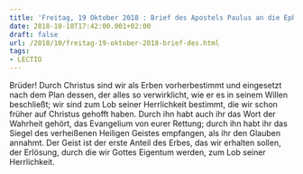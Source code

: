 ```yaml
---
title: 'Freitag, 19 Oktober 2018 : Brief des Apostels Paulus an die Epheser 1,11-14.'
date: 2018-10-18T17:42:00.001+02:00
draft: false
url: /2018/10/freitag-19-oktober-2018-brief-des.html
tags: 
- LECTIO
---
```


Brüder! Durch Christus sind wir als Erben vorherbestimmt und eingesetzt nach dem Plan dessen, der alles so verwirklicht, wie er es in seinem Willen beschließt; wir sind zum Lob seiner Herrlichkeit bestimmt, die wir schon früher auf Christus gehofft haben. Durch ihn habt auch ihr das Wort der Wahrheit gehört, das Evangelium von eurer Rettung; durch ihn habt ihr das Siegel des verheißenen Heiligen Geistes empfangen, als ihr den Glauben annahmt. Der Geist ist der erste Anteil des Erbes, das wir erhalten sollen, der Erlösung, durch die wir Gottes Eigentum werden, zum Lob seiner Herrlichkeit.